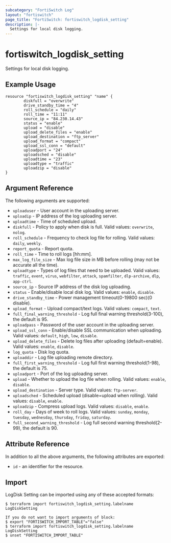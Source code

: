 ```yaml
---
subcategory: "FortiSwitch Log"
layout: "fortiswitch"
page_title: "FortiSwitch: fortiswitch_logdisk_setting"
description: |-
  Settings for local disk logging.
---
```


# fortiswitch_logdisk_setting
Settings for local disk logging.

## Example Usage

```hcl
resource "fortiswitch_logdisk_setting" "name" {
        diskfull = "overwrite"
        drive_standby_time = "4"
        roll_schedule = "daily"
        roll_time = "11:11"
        source_ip = "84.230.14.43"
        status = "enable"
        upload = "disable"
        upload_delete_files = "enable"
        upload_destination = "ftp_server"
        upload_format = "compact"
        upload_ssl_conn = "default"
        uploadport = "24"
        uploadsched = "disable"
        uploadtime = "23"
        uploadtype = "traffic"
        uploadzip = "disable"
}
```

## Argument Reference

The following arguments are supported:

* `uploaduser` - User account in the uploading server.
* `uploadip` - IP address of the log uploading server.
* `uploadtime` - Time of scheduled upload.
* `diskfull` - Policy to apply when disk is full. Valid values: `overwrite`, `nolog`.
* `roll_schedule` - Frequency to check log file for rolling. Valid values: `daily`, `weekly`.
* `report_quota` - Report quota.
* `roll_time` - Time to roll logs [hh:mm].
* `max_log_file_size` - Max log file size in MB before rolling (may not be accurate all the time).
* `uploadtype` - Types of log files that need to be uploaded. Valid values: `traffic`, `event`, `virus`, `webfilter`, `attack`, `spamfilter`, `dlp-archive`, `dlp`, `app-ctrl`.
* `source_ip` - Source IP address of the disk log uploading.
* `status` - Enable/disable local disk log. Valid values: `enable`, `disable`.
* `drive_standby_time` - Power management timeout(0-19800 sec)(0 disable).
* `upload_format` - Upload compact/text logs. Valid values: `compact`, `text`.
* `full_final_warning_threshold` - Log full final warning threshold(3-100), the default is 95.
* `uploadpass` - Password of the user account in the uploading server.
* `upload_ssl_conn` - Enable/disable SSL communication when uploading. Valid values: `default`, `high`, `low`, `disable`.
* `upload_delete_files` - Delete log files after uploading (default=enable). Valid values: `enable`, `disable`.
* `log_quota` - Disk log quota.
* `uploaddir` - Log file uploading remote directory.
* `full_first_warning_threshold` - Log full first warning threshold(1-98), the default is 75.
* `uploadport` - Port of the log uploading server.
* `upload` - Whether to upload the log file when rolling. Valid values: `enable`, `disable`.
* `upload_destination` - Server type. Valid values: `ftp-server`.
* `uploadsched` - Scheduled upload (disable=upload when rolling). Valid values: `disable`, `enable`.
* `uploadzip` - Compress upload logs. Valid values: `disable`, `enable`.
* `roll_day` - Days of week to roll logs. Valid values: `sunday`, `monday`, `tuesday`, `wednesday`, `thursday`, `friday`, `saturday`.
* `full_second_warning_threshold` - Log full second warning threshold(2-99), the default is 90.


## Attribute Reference

In addition to all the above arguments, the following attributes are exported:
* `id` - an identifier for the resource.

## Import

LogDisk Setting can be imported using any of these accepted formats:
```
$ terraform import fortiswitch_logdisk_setting.labelname LogDiskSetting

If you do not want to import arguments of block:
$ export "FORTISWITCH_IMPORT_TABLE"="false"
$ terraform import fortiswitch_logdisk_setting.labelname LogDiskSetting
$ unset "FORTISWITCH_IMPORT_TABLE"
```
